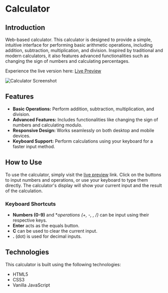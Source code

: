 # Calculator

## Introduction

Web-based calculator. This calculator is designed to provide a simple, intuitive interface for performing basic arithmetic operations, including addition, subtraction, multiplication, and division. Inspired by traditional and modern calculators, it also features advanced functionalities such as changing the sign of numbers and calculating percentages. 

Experience the live version here: [Live Preview](https://lindestad.github.io/calculator/)

![Calculator Screenshot](https://github.com/lindestad/calculator/assets/99703478/b9606884-9ffc-4722-befe-2e2a91543fb6)

## Features

- **Basic Operations:** Perform addition, subtraction, multiplication, and division.
- **Advanced Features:** Includes functionalities like changing the sign of numbers and calculating modulo.
- **Responsive Design:** Works seamlessly on both desktop and mobile devices.
- **Keyboard Support:** Perform calculations using your keyboard for a faster input method.

## How to Use

To use the calculator, simply visit the [live preview](https://lindestad.github.io/calculator/) link. Click on the buttons to input numbers and operations, or use your keyboard to type them directly. The calculator's display will show your current input and the result of the calculation.

### Keyboard Shortcuts

- **Numbers (0-9)** and **operations (+, -, *, /)** can be input using their respective keys.
- **Enter** acts as the equals button.
- **C** can be used to clear the current input.
- **.** (dot) is used for decimal inputs.

## Technologies

This calculator is built using the following technologies:

- HTML5
- CSS3
- Vanilla JavaScript